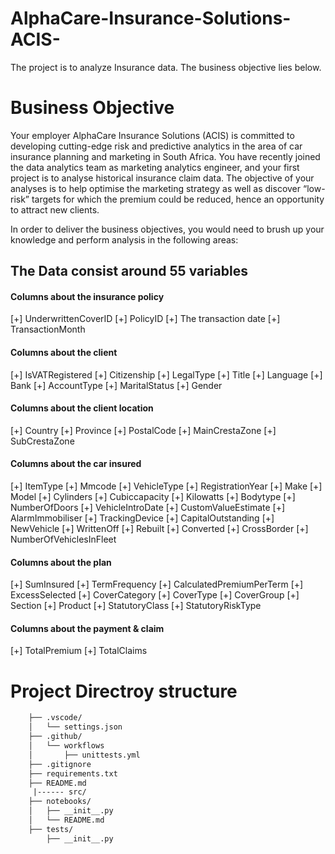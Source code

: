 # AlphaCare-Insurance-Solutions-ACIS-

The project is to analyze Insurance data. The business objective lies below.

# Business Objective
Your employer AlphaCare Insurance Solutions (ACIS) is committed to developing cutting-edge risk and predictive analytics in the area of car insurance planning and marketing in South Africa. You have recently joined the data analytics team as marketing analytics engineer, and your first project is to analyse historical insurance claim data. The objective of your analyses is to help optimise the marketing strategy as well as discover “low-risk” targets for which the premium could be reduced, hence an opportunity to attract new clients.

In order to deliver the business objectives, you would need to brush up your knowledge and perform analysis in the following areas:

## The Data consist around 55 variables

#### Columns about the insurance policy
[+] UnderwrittenCoverID
[+] PolicyID
[+] The transaction date
[+] TransactionMonth
#### Columns about the client
[+] IsVATRegistered
[+] Citizenship
[+] LegalType
[+] Title
[+] Language
[+] Bank
[+] AccountType
[+] MaritalStatus
[+] Gender
#### Columns about the client location
[+] Country
[+] Province
[+] PostalCode
[+] MainCrestaZone
[+] SubCrestaZone
#### Columns about the car insured
[+] ItemType
[+] Mmcode
[+] VehicleType
[+] RegistrationYear
[+] Make
[+] Model
[+] Cylinders
[+] Cubiccapacity
[+] Kilowatts
[+] Bodytype
[+] NumberOfDoors
[+] VehicleIntroDate
[+] CustomValueEstimate
[+] AlarmImmobiliser
[+] TrackingDevice
[+] CapitalOutstanding
[+] NewVehicle
[+] WrittenOff
[+] Rebuilt
[+] Converted
[+] CrossBorder
[+] NumberOfVehiclesInFleet
#### Columns about the plan
[+] SumInsured
[+] TermFrequency
[+] CalculatedPremiumPerTerm
[+] ExcessSelected
[+] CoverCategory
[+] CoverType
[+] CoverGroup
[+] Section
[+] Product
[+] StatutoryClass
[+] StatutoryRiskType
#### Columns about the payment & claim
[+] TotalPremium
[+] TotalClaims


# Project Directroy structure

```txt
    ├── .vscode/
    │   └── settings.json
    ├── .github/
    │   └── workflows
    │       ├── unittests.yml
    ├── .gitignore
    ├── requirements.txt
    ├── README.md
     |------ src/
    ├── notebooks/
    │   ├── __init__.py
    │   └── README.md
    ├── tests/
        ├── __init__.py
    
```




